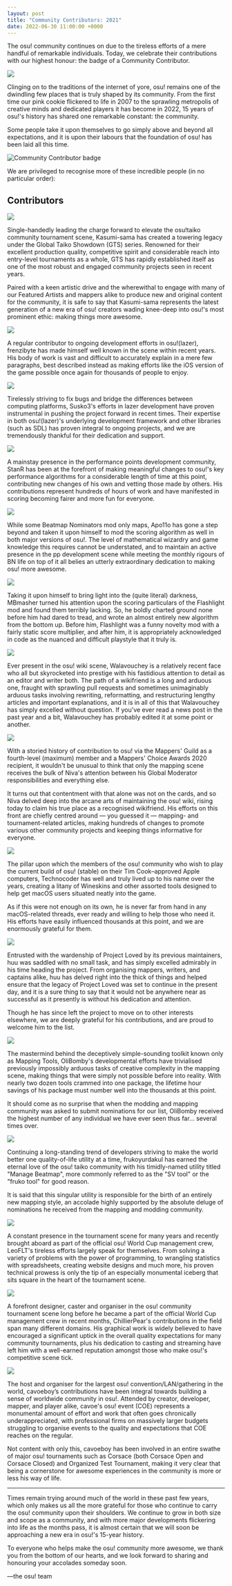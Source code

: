 ```yaml
---
layout: post
title: "Community Contributors: 2021"
date: 2022-06-30 11:00:00 +0000
---
```


The osu! community continues on due to the tireless efforts of a mere handful of remarkable individuals. Today, we celebrate their contributions with our highest honour: the badge of a Community Contributor.

![](/wiki/shared/news/2022-06-30-community-contributors-2021/title.jpg)

Clinging on to the traditions of the internet of yore, osu! remains one of the dwindling few places that is truly shaped by its community. From the first time our pink cookie flickered to life in 2007 to the sprawling metropolis of creative minds and dedicated players it has become in 2022, 15 years of osu!'s history has shared one remarkable constant: the community.

Some people take it upon themselves to go simply above and beyond all expectations, and it is upon their labours that the foundation of osu! has been laid all this time.

![Community Contributor badge](https://assets.ppy.sh/profile-badges/contributor.jpg)

We are privileged to recognise more of these incredible people (in no particular order):

## Contributors

[![](/wiki/shared/news/2022-06-30-community-contributors-2021/kasumi-sama.jpg)](https://osu.ppy.sh/users/6177263)

Single-handedly leading the charge forward to elevate the osu!taiko community tournament scene, Kasumi-sama has created a towering legacy under the Global Taiko Showdown (GTS) series. Renowned for their excellent production quality, competitive spirit and considerable reach into entry-level tournaments as a whole, GTS has rapidly established itself as one of the most robust and engaged community projects seen in recent years.

Paired with a keen artistic drive and the wherewithal to engage with many of our Featured Artists and mappers alike to produce new and original content for the community, it is safe to say that Kasumi-sama represents the latest generation of a new era of osu! creators wading knee-deep into osu!'s most prominent ethic: making things more awesome.

[![](/wiki/shared/news/2022-06-30-community-contributors-2021/frenzibyte.jpg)](https://osu.ppy.sh/users/14210502)

A regular contributor to ongoing development efforts in osu!(lazer), frenzibyte has made himself well known in the scene within recent years. His body of work is vast and difficult to accurately explain in a mere few paragraphs, best described instead as making efforts like the iOS version of the game possible once again for thousands of people to enjoy.

[![](/wiki/shared/news/2022-06-30-community-contributors-2021/susko3.jpg)](https://osu.ppy.sh/users/18945305)

Tirelessly striving to fix bugs and bridge the differences between computing platforms, Susko3's efforts in lazer development have proven instrumental in pushing the project forward in recent times. Their expertise in both osu!(lazer)'s underlying development framework and other libraries (such as SDL) has proven integral to ongoing projects, and we are tremendously thankful for their dedication and support.

[![](/wiki/shared/news/2022-06-30-community-contributors-2021/stanr.jpg)](https://osu.ppy.sh/users/7217455)

A mainstay presence in the performance points development community, StanR has been at the forefront of making meaningful changes to osu!'s key performance algorithms for a considerable length of time at this point, contributing new changes of his own and vetting those made by others. His contributions represent hundreds of hours of work and have manifested in scoring becoming fairer and more fun for everyone.

[![](/wiki/shared/news/2022-06-30-community-contributors-2021/apo11o.jpg)](https://osu.ppy.sh/users/9558549)

While some Beatmap Nominators mod only maps, Apo11o has gone a step beyond and taken it upon himself to mod the scoring algorithm as well in both major versions of osu!. The level of mathematical wizardry and game knowledge this requires cannot be understated, and to maintain an active presence in the pp development scene while meeting the monthly rigours of BN life on top of it all belies an utterly extraordinary dedication to making osu! more awesome.

[![](/wiki/shared/news/2022-06-30-community-contributors-2021/mbmasher.jpg)](https://osu.ppy.sh/users/4498616)

Taking it upon himself to bring light into the (quite literal) darkness, MBmasher turned his attention upon the scoring particulars of the Flashlight mod and found them terribly lacking. So, he boldly charted ground none before him had dared to tread, and wrote an almost entirely new algorithm from the bottom up. Before him, Flashlight was a funny novelty mod with a fairly static score multiplier, and after him, it is appropriately acknowledged in code as the nuanced and difficult playstyle that it truly is.

[![](/wiki/shared/news/2022-06-30-community-contributors-2021/walavouchey.jpg)](https://osu.ppy.sh/users/5773079)

Ever present in the osu! wiki scene, Walavouchey is a relatively recent face who all but skyrocketed into prestige with his fastidious attention to detail as an editor and writer both. The path of a wikifriend is a long and arduous one, fraught with sprawling pull requests and sometimes unimaginably arduous tasks involving rewriting, reformatting, and restructuring lengthy articles and important explanations, and it is in all of this that Walavouchey has simply excelled without question. If you've ever read a news post in the past year and a bit, Walavouchey has probably edited it at some point or another.

[![](/wiki/shared/news/2022-06-30-community-contributors-2021/niva.jpg)](https://osu.ppy.sh/users/197805)

With a storied history of contribution to osu! via the Mappers' Guild as a fourth-level (maximum) member and a Mappers' Choice Awards 2020 recipient, it wouldn't be unusual to think that only the mapping scene receives the bulk of Niva's attention between his Global Moderator responsibilities and everything else.

It turns out that contentment with that alone was not on the cards, and so Niva delved deep into the arcane arts of maintaining the osu! wiki, rising today to claim his true place as a recognised wikifriend. His efforts on this front are chiefly centred around ⁠— you guessed it ⁠— mapping- and tournament-related articles, making hundreds of changes to promote various other community projects and keeping things informative for everyone.

[![](/wiki/shared/news/2022-06-30-community-contributors-2021/technocoder.jpg)](https://osu.ppy.sh/users/10338558)

The pillar upon which the members of the osu! community who wish to play the current build of osu! (stable) on their Tim Cook–approved Apple computers, Technocoder has well and truly lived up to his name over the years, creating a litany of Wineskins and other assorted tools designed to help get macOS users situated neatly into the game.

As if this were not enough on its own, he is never far from hand in any macOS-related threads, ever ready and willing to help those who need it. His efforts have easily influenced thousands at this point, and we are enormously grateful for them.

[![](/wiki/shared/news/2022-06-30-community-contributors-2021/huu.jpg)](https://osu.ppy.sh/users/6044237)

Entrusted with the wardenship of Project Loved by its previous maintainers, huu was saddled with no small task, and has simply excelled admirably in his time heading the project. From organising mappers, writers, and captains alike, huu has delved right into the thick of things and helped ensure that the legacy of Project Loved was set to continue in the present day, and it is a sure thing to say that it would not be anywhere near as successful as it presently is without his dedication and attention.

Though he has since left the project to move on to other interests elsewhere, we are deeply grateful for his contributions, and are proud to welcome him to the list.

[![](/wiki/shared/news/2022-06-30-community-contributors-2021/olibomby.jpg)](https://osu.ppy.sh/users/6573093)

The mastermind behind the deceptively simple-sounding toolkit known only as Mapping Tools, OliBomby's developmental efforts have trivialised previously impossibly arduous tasks of creative complexity in the mapping scene, making things that were simply not possible before into reality. With nearly two dozen tools crammed into one package, the lifetime hour savings of his package must number well into the thousands at this point.

It should come as no surprise that when the modding and mapping community was asked to submit nominations for our list, OliBomby received the highest number of any individual we have ever seen thus far... several times over.

[![](/wiki/shared/news/2022-06-30-community-contributors-2021/frukoyurdakul.jpg)](https://osu.ppy.sh/users/7612550)

Continuing a long-standing trend of developers striving to make the world better one quality-of-life utility at a time, frukoyurdakul has earned the eternal love of the osu! taiko community with his timidly-named utility titled "Manage Beatmap", more commonly referred to as the "SV tool" or the "fruko tool" for good reason. 

It is said that this singular utility is responsible for the birth of an entirely new mapping style, an accolade highly supported by the absolute deluge of nominations he received from the mapping and modding community.

[![](/wiki/shared/news/2022-06-30-community-contributors-2021/leoflt.jpg)](https://osu.ppy.sh/users/3668779)

A constant presence in the tournament scene for many years and recently brought aboard as part of the official osu! World Cup management crew, LeoFLT's tireless efforts largely speak for themselves. From solving a variety of problems with the power of programming, to wrangling statistics with spreadsheets, creating website designs and much more, his proven technical prowess is only the tip of an especially monumental iceberg that sits square in the heart of the tournament scene.

[![](/wiki/shared/news/2022-06-30-community-contributors-2021/chillierpear.jpg)](https://osu.ppy.sh/users/9501251)

A forefront designer, caster and organiser in the osu! community tournament scene long before he became a part of the official World Cup management crew in recent months, ChillierPear's contributions in the field span many different domains. His graphical work is widely believed to have encouraged a significant uptick in the overall quality expectations for many community tournaments, plus his dedication to casting and streaming have left him with a well-earned reputation amongst those who make osu!'s competitive scene tick.

[![](/wiki/shared/news/2022-06-30-community-contributors-2021/cavoeboy.jpg)](https://osu.ppy.sh/users/7361815)

The host and organiser for the largest osu! convention/LAN/gathering in the world, cavoeboy’s contributions have been integral towards building a sense of worldwide community in osu!. Attended by creator, developer, mapper, and player alike, cavoe's osu! event (COE) represents a monumental amount of effort and work that often goes chronically underappreciated, with professional firms on massively larger budgets struggling to organise events to the quality and expectations that COE reaches on the regular.

Not content with only this, cavoeboy has been involved in an entire swathe of major osu! tournaments such as Corsace (both Corsace Open and Corsace Closed) and Organized Test Tournament, making it very clear that being a cornerstone for awesome experiences in the community is more or less his way of life.

---

Times remain trying around much of the world in these past few years, which only makes us all the more grateful for those who continue to carry the osu! community upon their shoulders. We continue to grow in both size and scope as a community, and with more major developments flickering into life as the months pass, it is almost certain that we will soon be approaching a new era in osu!'s 15-year history.

To everyone who helps make the osu! community more awesome, we thank you from the bottom of our hearts, and we look forward to sharing and honouring your accolades someday soon.

—the osu! team
